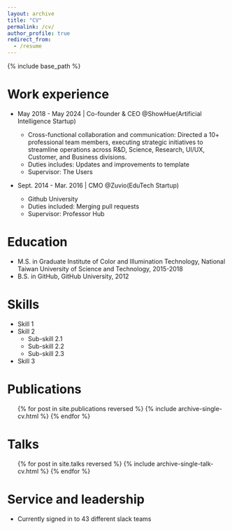 ```yaml
---
layout: archive
title: "CV"
permalink: /cv/
author_profile: true
redirect_from:
  - /resume
---
```


{% include base_path %}


Work experience
======
* May 2018 - May 2024 | Co-founder & CEO @ShowHue(Artificial Intelligence Startup)
  * Cross-functional collaboration and communication: Directed a 10+ professional team members, executing strategic initiatives to streamline operations across R&D, Science, Research, UI/UX, Customer, and Business divisions.
  * Duties includes: Updates and improvements to template
  * Supervisor: The Users

* Sept. 2014 - Mar. 2016 | CMO @Zuvio(EduTech Startup)
  * Github University
  * Duties included: Merging pull requests
  * Supervisor: Professor Hub



Education
======
* M.S. in Graduate Institute of Color and Illumination Technology, National Taiwan University of Science and Technology, 2015-2018
* B.S. in GitHub, GitHub University, 2012

Skills
======
* Skill 1
* Skill 2
  * Sub-skill 2.1
  * Sub-skill 2.2
  * Sub-skill 2.3
* Skill 3

Publications
======
  <ul>{% for post in site.publications reversed %}
    {% include archive-single-cv.html %}
  {% endfor %}</ul>
  
Talks
======
  <ul>{% for post in site.talks reversed %}
    {% include archive-single-talk-cv.html  %}
  {% endfor %}</ul>
  
<!-- Teaching
======
  <ul>{% for post in site.teaching reversed %}
    {% include archive-single-cv.html %}
  {% endfor %}</ul> -->
  
Service and leadership
======
* Currently signed in to 43 different slack teams
